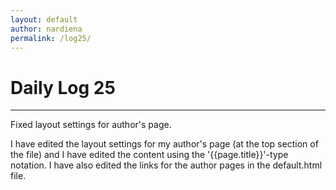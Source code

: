 ```yaml
---
layout: default
author: nardiena
permalink: /log25/
---
```

# Daily Log 25
-----

Fixed layout settings for author's page.

I have edited the layout settings for my author's page (at the top section of the file) and I have edited the content using the '{{page.title}}'-type notation. I have also edited the links for the author pages in the default.html file.
